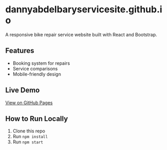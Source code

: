 # dannyabdelbaryservicesite.github.io

A responsive bike repair service website built with React and Bootstrap.

## Features
- Booking system for repairs
- Service comparisons
- Mobile-friendly design

## Live Demo
[View on GitHub Pages](https://dannyabdelbary.github.io/dannyabdelbaryservicesite)

## How to Run Locally
1. Clone this repo
2. Run `npm install`
3. Run `npm start`